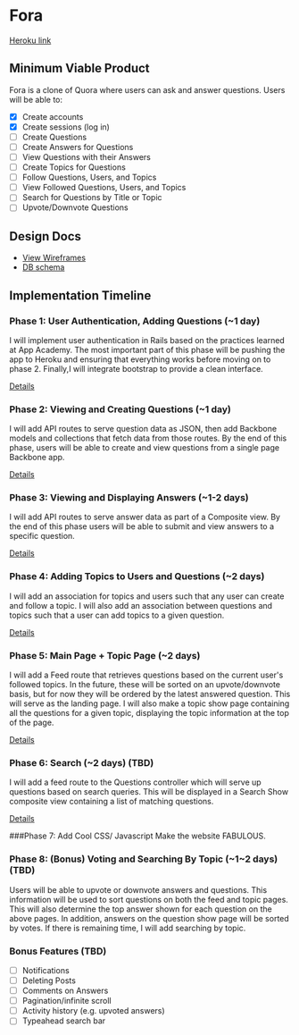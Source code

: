 # Fora

[Heroku link][heroku]

[heroku]: http://foraforafora.herokuapp.com

## Minimum Viable Product
Fora is a clone of Quora where users can ask and answer questions. Users will be
able to:

<!-- This is a Markdown checklist. Use it to keep track of your progress! -->

- [x] Create accounts
- [x] Create sessions (log in)
- [ ] Create Questions
- [ ] Create Answers for Questions
- [ ] View Questions with their Answers
- [ ] Create Topics for Questions
- [ ] Follow Questions, Users, and Topics
- [ ] View Followed Questions, Users, and Topics
- [ ] Search for Questions by Title or Topic
- [ ] Upvote/Downvote Questions

## Design Docs
* [View Wireframes][views]
* [DB schema][schema]

[views]: ./docs/views.md
[schema]: ./docs/schema.md

## Implementation Timeline

### Phase 1: User Authentication, Adding Questions (~1 day)
I will implement user authentication in Rails based on the practices learned at App Academy. The most important part of this phase
will be pushing the app to Heroku and ensuring that everything works before
moving on to phase 2. Finally,I will integrate bootstrap to provide a clean
interface.

[Details][phase-one]

### Phase 2: Viewing and Creating Questions (~1 day)
I will add API routes to serve question data as JSON, then add Backbone
models and collections that fetch data from those routes. By the end of this
phase, users will be able to create and view questions from a single page
Backbone app.

[Details][phase-two]

### Phase 3: Viewing and Displaying Answers (~1-2 days)
I will add API routes to serve answer data as part of a Composite view. By the
end of this phase users will be able to submit and view answers to a specific
question.

[Details][phase-three]

### Phase 4: Adding Topics to Users and Questions (~2 days)
I will add an association for topics and users such that any user can create and
follow a topic. I will also add an association between questions and topics such
that a user can add topics to a given question.

[Details][phase-four]

### Phase 5: Main Page + Topic Page (~2 days)
I will add a Feed route that retrieves questions based on the current user's
followed topics. In the future, these will be sorted on an upvote/downvote basis,
but for now they will be ordered by the latest answered question. This will serve
as the landing page. I will also make a topic show page containing all the
questions for a given topic, displaying the topic information at the top of the
page.

[Details][phase-five]

### Phase 6: Search (~2 days) (TBD)
I will add a feed route to the Questions controller which will serve up
questions based on search queries. This will be displayed in a Search Show composite view containing a list of matching questions.

[Details][phase-six]

###Phase 7: Add Cool CSS/ Javascript
Make the website FABULOUS.

### Phase 8: (Bonus) Voting and Searching By Topic (~1~2 days) (TBD)
Users will be able to upvote or downvote answers and questions. This information
will be used to sort questions on both the feed and topic pages. This will also
determine the top answer shown for each question on the above pages. In addition,
answers on the question show page will be sorted by votes.
If there is remaining time, I will add searching by topic.

### Bonus Features (TBD)
- [ ] Notifications
- [ ] Deleting Posts
- [ ] Comments on Answers
- [ ] Pagination/infinite scroll
- [ ] Activity history (e.g. upvoted answers)
- [ ] Typeahead search bar

[phase-one]: ./docs/phases/phase1.md
[phase-two]: ./docs/phases/phase2.md
[phase-three]: ./docs/phases/phase3.md
[phase-four]: ./docs/phases/phase4.md
[phase-five]: ./docs/phases/phase5.md
[phase-six]: ./docs/phases/phase6.md
